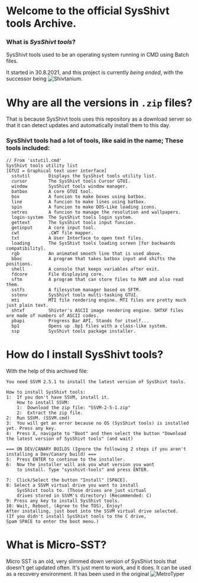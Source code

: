 # Welcome to the official SysShivt tools Archive. 
### What is _SysShivt tools_?

SysShivt tools used to be an operating system running in CMD using Batch files.

It started in 30.8.2021, and this project is currently *being ended*, with the successor being ![Shivtanium](https://github.com/Shivter14/Shivtanium).

# Why are all the versions in `.zip` files?
That is because SysShivt tools uses this repository as a download server so that it can detect updates and automatically install them to this day.


### SysShivt tools had a lot of tools, like said in the name; These tools included:
```
// From 'sstutil.cmd'
SysShivt tools utility list
[GTUI = Graphical text user interface]
  sstutil       Displays the SysShivt tools utility list.
  cursor        The SysShivt tools Cursor GTUI.
  window        SysShivt tools window manager.
  batbox        A core GTUI tool.
  box           A funcion to make boxes using batbox.
  line          A funcion to make lines using batbox.
  spin          A funcion to make DOS-Like loading icons.
  setres        A funcion to manage the resolution and wallpapers.
  login-system  The SysShivt tools login system.
  gettext       The SysShivt tools input funcion.
  getinput      A core input tool.
  cwt           .CWT file mapper.
  txt           A User Interface to open text files.
  loading       The SysShivt tools loading screen [for backwards compatibility].
  rgb           An animated smooth line that is used above.
  bboc          A program that takes batbox input and shifts the positions.
  shell         A console that keeps variables after exit.
  fdcore        File displaying core.
  sftm          A program that can store files to RAM and also read them.
  sstfs         A filesystem manager based on SFTM.
  sstenv        SysShivt tools multi-tasking GTUI.
  mti           MTI file rendering engine. MTI files are pretty much just plain text.
  shtxf         Shivter's ASCII image rendering engine. SHTXF files are made of numbers of ASCII codes.
  pbapi         Progress Bar API. Stands for itself...
  bp1           Opens up .bp1 files with a class-like system.
  ssp           SysShivt tools package installer.
```
# How do I install SysShivt tools?
With the help of this archived file:
```
You need SSVM 2.5.1 to install the latest version of SysShivt tools.

How to install SysShivt tools:
1:  If you don't have SSVM, install it.
    How to install SSVM:
    1:  Download the zip file: "SSVM-2-5-1.zip"
    2:  Extract the zip file.
2:  Run SSVM. (SSVM.cmd)
3:  You will get an error because no OS (SysShivt tools) is installed yet. Press any key.
4:  Press X, navigate to "Boot" and then select the button "Download the latest version of SysShivt tools" (and wait)

=== ON DEV/CANARY BUILDS (Ignore the following 2 steps if you aren't installing a Dev/Canary build) ===
5:  Press ENTER to continue to the installer.
6:  Now the installer will ask you what version you want
    to install. Type "sysshivt-tools" and press ENTER.

7:  Click/Select the button "Install" [SPACE].
8: Select a SSVM virtual drive you want to install
    SysShivt tools to. (Those drives are just virtual
    drives stored in SSVM's directory) (Recommended: C)
9: Press any key to install SysShivt tools.
10: Wait, Reboot, (Agree to the TOS), Enjoy!
After installing, just boot into the SSVM virtual drive selected.
(If you didn't install SysShivt tools to the C drive,
Spam SPACE to enter the boot menu.)
```
# What is Micro-SST?
Micro SST is an old, very slimmed down version of SysShivt tools that doesn't get updated often. It's just ment to work, and it does. It can be used as a recovery environment. It has been used in the original ![MetroTyper](https://github.com/Shivter14/MetroTyper)
